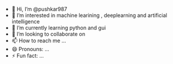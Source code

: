 - 👋 Hi, I’m @pushkar987
- 👀 I’m interested in machine learining , deeplearning and artificial intelligence
- 🌱 I’m currently learning python and gui 
- 💞️ I’m looking to collaborate on 
- 📫 How to reach me ...
- 😄 Pronouns: ...
- ⚡ Fun fact: ...

<!---
pushkar987/pushkar987 is a ✨ special ✨ repository because its `README.md` (this file) appears on your GitHub profile.
You can click the Preview link to take a look at your changes.
--->
